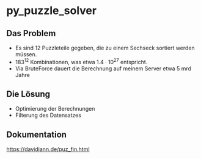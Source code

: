 # py_puzzle_solver

## Das Problem

- Es sind 12 Puzzleteile gegeben, die zu einem Sechseck sortiert werden müssen.
- $183^{12}$ Kombinationen, was etwa $1.4\cdot10^{27}$ entspricht.
- Via BruteForce dauert die Berechnung auf meinem Server etwa 5 mrd Jahre

## Die Lösung

- Optimierung der Berechnungen
- Filterung des Datensatzes

## Dokumentation

https://davidjann.de/puz_fin.html
